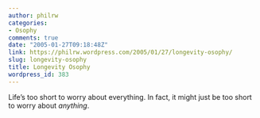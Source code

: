 ```yaml
---
author: philrw
categories:
- Osophy
comments: true
date: "2005-01-27T09:18:48Z"
link: https://philrw.wordpress.com/2005/01/27/longevity-osophy/
slug: longevity-osophy
title: Longevity Osophy
wordpress_id: 383
---
```


Life’s too short to worry about everything. In fact, it might just be too short to worry about _anything_.




